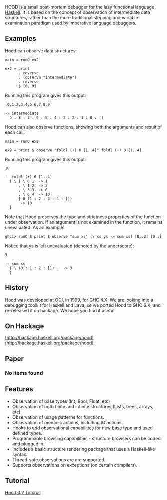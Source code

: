<div class="teaser">

HOOD is a small post-mortem debugger for the lazy functional language
[Haskell](http://www.haskell.org). It is based on the concept of
observation of intermediate data structures, rather than the more
traditional stepping and variable examination paradigm used by
imperative language debuggers.

</div>

Examples
--------

Hood can observe data structures:

~~~~ {style="border: 1px solid black;"}
main = runO ex2

ex2 = print
      . reverse
      . (observe "intermediate")
      . reverse
      $ [0..9]
~~~~

Running this program gives this output:

~~~~ {style="border: 1px solid black;"}
[0,1,2,3,4,5,6,7,8,9]

-- intermediate
  9 : 8 : 7 : 6 : 5 : 4 : 3 : 2 : 1 : 0 : []
~~~~

Hood can also observe functions, showing both the arguments and result
of each call:

~~~~ {style="border: 1px solid black;"}
main = runO ex9

ex9 = print $ observe "foldl (+) 0 [1..4]" foldl (+) 0 [1..4]
~~~~

Running this program gives this output:

~~~~ {style="border: 1px solid black;"}
10

-- foldl (+) 0 [1..4]
  { \ { \ 0 1  -> 1
      , \ 1 2  -> 3
      , \ 3 3  -> 6
      , \ 6 4  -> 10
      } 0 (1 : 2 : 3 : 4 : []) 
       -> 10
  }
~~~~

Note that Hood preserves the type and strictness properties of the
function under observation. If an argument is not examined in the
function, it remains unevaluated. As an example:

~~~~ {style="border: 1px solid black;"}
ghci> runO $ print $ observe "sum xs" (\ xs ys -> sum xs) [0..2] [0..]
~~~~

Notice that ys is left unevaluated (denoted by the underscore):

~~~~ {style="border: 1px solid black;"}
3

-- sum xs
  { \ (0 : 1 : 2 : []) _  -> 3
  }
~~~~

History
-------

Hood was developed at OGI, in 1999, for GHC 4.X. We are looking into a
debugging toolkit for Haskell and Lava, so we ported Hood to GHC 6.X,
and re-released it on hackage. We hope you find it useful.

On Hackage
----------

[http://hackage.haskell.org/package/hood](http://hackage.haskell.org/package/hood)

Paper
-----

### No items found

Features
--------

-   Observation of base types (Int, Bool, Float, etc)
-   Observation of both finite and infinite structures (Lists, trees,
    arrays, etc).
-   Observation of usage patterns for functions.
-   Observation of monadic actions, including IO actions.
-   Hooks to add observational capabilities for new base type and used
    defined types.
-   Programmable browsing capabilities - structure browsers can be coded
    and plugged in.
-   Includes a basic structure rendering package that uses a
    Haskell-like syntax.
-   Thread-safe observations are are supported.
-   Supports observations on exceptions (on certain compilers).

Tutorial
--------

[Hood 0.2
Tutorial](http://www.ittc.ku.edu/csdl/fpg/sites/default/files/hood-tutorial-0.2.1.pdf)
